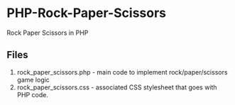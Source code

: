 # PHP-Rock-Paper-Scissors
Rock Paper Scissors in PHP

## Files

1.  rock_paper_scissors.php - main code to implement rock/paper/scissors game logic
2.  rock_paper_scissors.css - associated CSS stylesheet that goes with PHP code.

